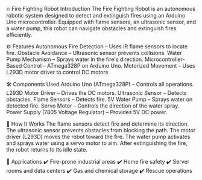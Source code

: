 🔥 Fire Fighting Robot
Introduction
The Fire Fighting Robot is an autonomous robotic system designed to detect and extinguish fires using an Arduino Uno microcontroller. Equipped with flame sensors, an ultrasonic sensor, and a water pump, this robot can navigate obstacles and extinguish fires efficiently.

⚙️ Features
Autonomous Fire Detection – Uses IR flame sensors to locate fire.
Obstacle Avoidance – Ultrasonic sensor prevents collisions.
Water Pump Mechanism – Sprays water in the fire's direction.
Microcontroller-Based Control – ATmega328P on Arduino Uno.
Motorized Movement – Uses L293D motor driver to control DC motors

🛠️ Components Used
Arduino Uno (ATmega328P) – Controls all operations.
L293D Motor Driver – Drives the DC motors.
Ultrasonic Sensor – Detects obstacles.
Flame Sensors – Detects fire.
5V Water Pump – Sprays water on detected fire.
Servo Motor – Controls the direction of the water spray.
Power Supply (7805 Voltage Regulator) – Provides 5V DC power.

🚀 How It Works
The flame sensors detect fire and determine its direction.
The ultrasonic sensor prevents obstacles from blocking the path.
The motor driver (L293D) moves the robot toward the fire.
The water pump activates and sprays water using a servo motor to aim.
After extinguishing the fire, the robot returns to its idle state.

🎯 Applications
✔️ Fire-prone industrial areas
✔️ Home fire safety
✔️ Server rooms and data centers
✔️ Gas and chemical storage
✔️ Rescue operations
